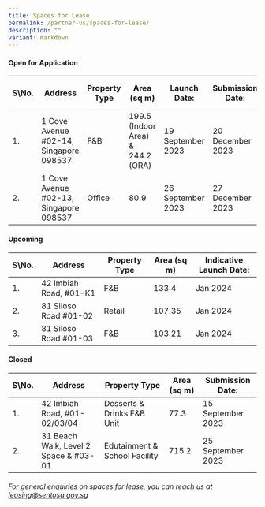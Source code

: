 ```yaml
---
title: Spaces for Lease
permalink: /partner-us/spaces-for-lease/
description: ""
variant: markdown
---
```

#### **Open for Application**

| S\No. | Address | Property Type | Area (sq m) | Launch Date: | Submission Date: | Site Showround | Request for information |
| -------- | -------- | -------- | -------- | -------- | -------- | -------- | -------- |
 | 1. |  1 Cove Avenue #02-14, Singapore 098537 | F&B | 199.5 (Indoor Area) & 244.2 (ORA) | 19 September 2023 | 20 December 2023 | Upon request | [Register interest here](https://form.gov.sg/6507eb4e2ccd0f0012806905)
 | 2. |  1 Cove Avenue #02-13, Singapore 098537 | Office | 80.9 | 26 September 2023 | 27 December 2023 | Upon request | [Register interest here](https://form.gov.sg/6507ec25356d470012cee186)

#### **Upcoming**

| S\No. | Address | Property Type | Area (sq m) | Indicative Launch Date:
| -------- | -------- | -------- | -------- | -------- 
| 1. | 42 Imbiah Road, #01-K1 | F&B | 133.4 | Jan 2024 
| 2. | 81 Siloso Road #01-02 | Retail | 107.35 | Jan 2024 
| 3. | 81 Siloso Road #01-03 | F&B | 103.21 | Jan 2024 



#### **Closed**

| S\No. | Address | Property Type | Area (sq m) | Submission Date:| 
| -------- | -------- | -------- | -------- | -------- |
|1. | 42 Imbiah Road, #01-02/03/04 | Desserts & Drinks F&B Unit |77.3| 15 September 2023  |
|2. | 31 Beach Walk, Level 2 Space & #03-01 | Edutainment & School Facility |715.2| 25 September 2023  |



###### For general enquiries on spaces for lease, you can reach us at leasing@sentosa.gov.sg